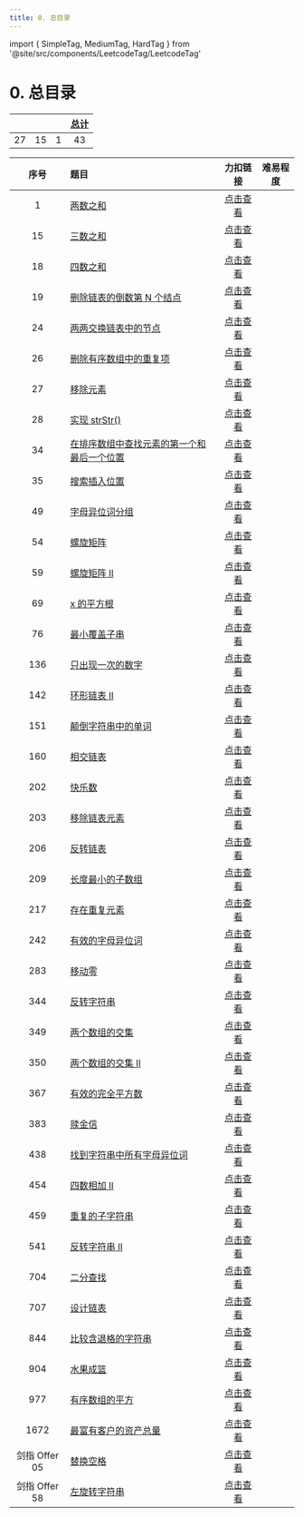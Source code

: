 ```yaml
---
title: 0. 总目录
---
```


import { SimpleTag, MediumTag, HardTag } from '@site/src/components/LeetcodeTag/LeetcodeTag'

# 0. 总目录

| <SimpleTag /> | <MediumTag /> | <HardTag /> | [总计](#) |
| :-----------: | :-----------: | :---------: | :---------------: |
|      27       |      15       |      1      |        43         |

| 序号 |              题目              |                       力扣链接                        | 难易程度 |
| :--: | :----------------------------- | :---------------------------------------------------: | :------: |
|  1   | [两数之和](hash/n-sum/two-sum) | [点击查看](https://leetcode-cn.com/problems/two-sum/) |   <SimpleTag />   |
| 15 | [三数之和](hash/n-sum/three-sum) | [点击查看](https://leetcode-cn.com/problems/3sum/) | <MediumTag /> |
| 18 | [四数之和](hash/n-sum/four-sum) | [点击查看](https://leetcode-cn.com/problems/4sum/) | <MediumTag /> |
| 19 | [删除链表的倒数第 N 个结点](linked-list/others/remove-nth-node-from-end-of-list) | [点击查看](https://leetcode-cn.com/problems/remove-nth-node-from-end-of-list/) | <MediumTag /> |
| 24 | [两两交换链表中的节点](linked-list/others/swap-nodes-in-pairs) | [点击查看](https://leetcode-cn.com/problems/swap-nodes-in-pairs/) | <MediumTag /> |
| 26 | [删除有序数组中的重复项](array/double-pointer/remove-duplicates-from-sorted-array) | [点击查看](https://leetcode-cn.com/problems/remove-duplicates-from-sorted-array/) | <SimpleTag /> |
| 27 | [移除元素](array/double-pointer/remove-element) | [点击查看](https://leetcode-cn.com/problems/remove-element/) | <SimpleTag /> |
| 28 | [实现 strStr()](string/substring/implement-strstr) | [点击查看](https://leetcode-cn.com/problems/implement-strstr/) | <SimpleTag /> |
| 34 | [在排序数组中查找元素的第一个和最后一个位置](array/binary-search/find-and-last-position-of-element-in-sorted-array) | [点击查看](https://leetcode-cn.com/problems/find-first-and-last-position-of-element-in-sorted-array/) | <MediumTag /> |
| 35 | [搜索插入位置](array/binary-search/search-insert-position) | [点击查看](https://leetcode-cn.com/problems/search-insert-position/) | <SimpleTag /> |
| 49 | [字母异位词分组](hash/anagram/group-anagrams) | [点击查看](https://leetcode-cn.com/problems/group-anagrams/) | <MediumTag /> |
| 54 | [螺旋矩阵](array/spiral-matrix/spiral-matrix) | [点击查看](https://leetcode-cn.com/problems/spiral-matrix/) | <MediumTag /> |
| 59 | [螺旋矩阵 II](array/spiral-matrix/spiral-matrix-ii) | [点击查看](https://leetcode-cn.com/problems/spiral-matrix-ii/) | <MediumTag /> |
| 69 | [x 的平方根](array/binary-search/sqrtx) | [点击查看](https://leetcode-cn.com/problems/sqrtx/) | <SimpleTag /> |
| 76 | [最小覆盖子串](array/slide-window/minimum-window-substring) | [点击查看](https://leetcode-cn.com/problems/minimum-window-substring/) | <HardTag /> |
| 136 | [只出现一次的数字](hash/array-intersection/single-number) | [点击查看](https://leetcode-cn.com/problems/single-number/) | <SimpleTag /> |
| 142 | [环形链表 II](linked-list/others/linked-list-cycle-ii) | [点击查看](https://leetcode-cn.com/problems/linked-list-cycle-ii/) | <MediumTag /> |
| 151 | [颠倒字符串中的单词](string/reverse/reverse-words-in-a-string) | [点击查看](https://leetcode-cn.com/problems/reverse-words-in-a-string/) | <MediumTag /> |
| 160 | [相交链表](linked-list/others/intersection-of-two-linked-lists) | [点击查看](https://leetcode-cn.com/problems/intersection-of-two-linked-lists/) | <SimpleTag /> |
| 202 | [快乐数](hash/others/happy-number) | [点击查看](https://leetcode-cn.com/problems/happy-number/) | <SimpleTag /> |
| 203 | [移除链表元素](linked-list/basic-operations/remove-linked-list-elements) | [点击查看](https://leetcode-cn.com/problems/remove-linked-list-elements/) | <SimpleTag /> |
| 206 | [反转链表](linked-list/others/reverse-linked-list) | [点击查看](https://leetcode-cn.com/problems/reverse-linked-list) | <SimpleTag /> |
| 209 | [长度最小的子数组](array/slide-window/minimum-size-subarray-sum) | [点击查看](https://leetcode-cn.com/problems/minimum-size-subarray-sum/) | <MediumTag /> |
| 217 | [存在重复元素](hash/array-intersection/contains-duplicate) | [点击查看](https://leetcode-cn.com/problems/contains-duplicate/) | <SimpleTag /> |
| 242 | [有效的字母异位词](hash/anagram/valid-anagram) | [点击查看](https://leetcode-cn.com/problems/valid-anagram/) | <SimpleTag /> |
| 283 | [移动零](docs/leetcode/array/double-pointer/move-zeroes) | [点击查看](https://leetcode-cn.com/problems/move-zeroes/) | <SimpleTag /> |
| 344 | [反转字符串](string/reverse/reverse-string) | [点击查看](https://leetcode-cn.com/problems/reverse-string/) | <SimpleTag /> |
| 349 | [两个数组的交集](hash/array-intersection/intersection-of-two-arrays) | [点击查看](https://leetcode-cn.com/problems/intersection-of-two-arrays/) | <SimpleTag /> |
| 350 | [两个数组的交集 II](hash/array-intersection/intersection-of-two-arrays-ii) | [点击查看](https://leetcode-cn.com/problems/intersection-of-two-arrays-ii/) | <SimpleTag /> |
| 367 | [有效的完全平方数](array/binary-search/valid-perfect-square) | [点击查看](https://leetcode-cn.com/problems/valid-perfect-square/) | <SimpleTag /> |
| 383 | [赎金信](hash/anagram/ransom-note) | [点击查看](https://leetcode-cn.com/problems/ransom-note/) | <SimpleTag /> |
| 438 | [找到字符串中所有字母异位词](hash/anagram/find-all-anagrams-in-a-string) | [点击查看](https://leetcode-cn.com/problems/find-all-anagrams-in-a-string/) | <MediumTag /> |
| 454 | [四数相加 II](hash/n-sum/four-sum-ii) | [点击查看](https://leetcode-cn.com/problems/4sum-ii/) | <MediumTag /> |
| 459 | [重复的子字符串](string/substring/repeated-substring-pattern) | [点击查看](https://leetcode-cn.com/problems/repeated-substring-pattern/) | <SimpleTag /> |
| 541 | [反转字符串 II](string/reverse/reverse-string-ii) | [点击查看](https://leetcode-cn.com/problems/reverse-string-ii/) | <SimpleTag /> |
| 704 | [二分查找](array/binary-search/binary-search) | [点击查看](https://leetcode-cn.com/problems/binary-search/) | <SimpleTag /> |
| 707 | [设计链表](linked-list/basic-operations/design-linked-list) | [点击查看](https://leetcode-cn.com/problems/design-linked-list/) | <MediumTag /> |
| 844 | [比较含退格的字符串](docs/leetcode/array/double-pointer/backspace-string-compare) | [点击查看](https://leetcode-cn.com/problems/backspace-string-compare/) | <SimpleTag /> |
| 904 | [水果成篮](array/slide-window/fruit-into-baskets) | [点击查看](https://leetcode-cn.com/problems/fruit-into-baskets/) | <MediumTag /> |
| 977 | [有序数组的平方](array/double-pointer/squares-of-a-sorted-array) | [点击查看](https://leetcode-cn.com/problems/squares-of-a-sorted-array/) | <SimpleTag /> |
| 1672 | [最富有客户的资产总量](array/others/richest-customer-wealth) | [点击查看](https://leetcode-cn.com/problems/richest-customer-wealth/) | <SimpleTag /> |
| 剑指 Offer 05 | [替换空格](string/replace/X005-replace-blank) | [点击查看](https://leetcode-cn.com/problems/ti-huan-kong-ge-lcof/) | <SimpleTag /> |
| 剑指 Offer 58 | [左旋转字符串](string/reverse/X058-left-rotate-string) | [点击查看](https://leetcode-cn.com/problems/zuo-xuan-zhuan-zi-fu-chuan-lcof/) | <SimpleTag /> |

